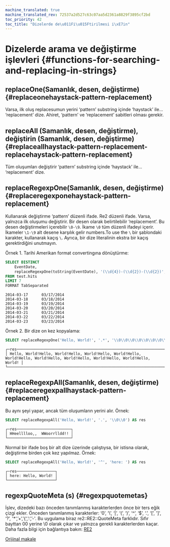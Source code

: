 ```yaml
---
machine_translated: true
machine_translated_rev: 72537a2d527c63c07aa5d2361a8829f3895cf2bd
toc_priority: 42
toc_title: "Dizelerde de\u011Fi\u015Ftirilmesi i\xE7in"
---
```


# Dizelerde arama ve değiştirme işlevleri {#functions-for-searching-and-replacing-in-strings}

## replaceOne(Samanlık, desen, değiştirme) {#replaceonehaystack-pattern-replacement}

Varsa, ilk oluş replacesumun yerini ‘pattern’ substring içinde ‘haystack’ ile... ‘replacement’ dize.
Ahiret, ‘pattern’ ve ‘replacement’ sabitleri olması gerekir.

## replaceAll (Samanlık, desen, değiştirme), değiştirin (Samanlık, desen, değiştirme) {#replaceallhaystack-pattern-replacement-replacehaystack-pattern-replacement}

Tüm oluşumları değiştirir ‘pattern’ substring içinde ‘haystack’ ile... ‘replacement’ dize.

## replaceRegexpOne(Samanlık, desen, değiştirme) {#replaceregexponehaystack-pattern-replacement}

Kullanarak değiştirme ‘pattern’ düzenli ifade. Re2 düzenli ifade.
Varsa, yalnızca ilk oluşumu değiştirir.
Bir desen olarak belirtilebilir ‘replacement’. Bu desen değiştirmeleri içerebilir `\0-\9`.
İkame `\0` tüm düzenli ifadeyi içerir. İkameler `\1-\9` alt desene karşılık gelir numbers.To use the `\` bir şablondaki karakter, kullanarak kaçış `\`.
Ayrıca, bir dize literalinin ekstra bir kaçış gerektirdiğini unutmayın.

Örnek 1. Tarihi Amerikan format convertingına dönüştürme:

``` sql
SELECT DISTINCT
    EventDate,
    replaceRegexpOne(toString(EventDate), '(\\d{4})-(\\d{2})-(\\d{2})', '\\2/\\3/\\1') AS res
FROM test.hits
LIMIT 7
FORMAT TabSeparated
```

``` text
2014-03-17      03/17/2014
2014-03-18      03/18/2014
2014-03-19      03/19/2014
2014-03-20      03/20/2014
2014-03-21      03/21/2014
2014-03-22      03/22/2014
2014-03-23      03/23/2014
```

Örnek 2. Bir dize on kez kopyalama:

``` sql
SELECT replaceRegexpOne('Hello, World!', '.*', '\\0\\0\\0\\0\\0\\0\\0\\0\\0\\0') AS res
```

``` text
┌─res────────────────────────────────────────────────────────────────────────────────────────────────────────────────────────────────┐
│ Hello, World!Hello, World!Hello, World!Hello, World!Hello, World!Hello, World!Hello, World!Hello, World!Hello, World!Hello, World! │
└────────────────────────────────────────────────────────────────────────────────────────────────────────────────────────────────────┘
```

## replaceRegexpAll(Samanlık, desen, değiştirme) {#replaceregexpallhaystack-pattern-replacement}

Bu aynı şeyi yapar, ancak tüm oluşumların yerini alır. Örnek:

``` sql
SELECT replaceRegexpAll('Hello, World!', '.', '\\0\\0') AS res
```

``` text
┌─res────────────────────────┐
│ HHeelllloo,,  WWoorrlldd!! │
└────────────────────────────┘
```

Normal bir ifade boş bir alt dize üzerinde çalıştıysa, bir istisna olarak, değiştirme birden çok kez yapılmaz.
Örnek:

``` sql
SELECT replaceRegexpAll('Hello, World!', '^', 'here: ') AS res
```

``` text
┌─res─────────────────┐
│ here: Hello, World! │
└─────────────────────┘
```

## regexpQuoteMeta (s) {#regexpquotemetas}

İşlev, dizedeki bazı önceden tanımlanmış karakterlerden önce bir ters eğik çizgi ekler.
Önceden tanımlanmış karakterler: ‘0’, ‘\\’, ‘\|’, ‘(’, ‘)’, ‘^’, ‘$’, ‘.’, ‘\[’, '\]', ‘?’, '\*‘,’+‘,’{‘,’:‘,’-'.
Bu uygulama biraz re2::RE2::QuoteMeta farklıdır. Sıfır bayttan 00 yerine \\0 olarak çıkar ve yalnızca gerekli karakterlerden kaçar.
Daha fazla bilgi için bağlantıya bakın: [RE2](https://github.com/google/re2/blob/master/re2/re2.cc#L473)

[Orijinal makale](https://clickhouse.tech/docs/en/query_language/functions/string_replace_functions/) <!--hide-->
